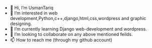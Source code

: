 - 👋 Hi, I’m UsmanTariq
- 👀 I’m interested in web development,Python,c++,django,html,css,wordpress and graphic designing.  
- 🌱 I’m currently learning Django web-development and wordpress.
- 💞️ I’m looking to collaborate on any above mentioned feilds.
- 📫 How to reach me (through my github account)

<!---
UsmanTariq786/UsmanTariq786 is a ✨ special ✨ repository because its `README.md` (this file) appears on your GitHub profile.
You can click the Preview link to take a look at your changes.
--->

